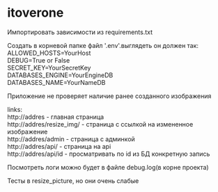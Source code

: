 # itoverone
Импортировать зависимости из requirements.txt  

Создать в корневой папке файл '.env'.выглядеть он должен так:  
ALLOWED_HOSTS=YourHost  
DEBUG=True or False  
SECRET_KEY=YourSecretKey  
DATABASES_ENGINE=YourEngineDB  
DATABASES_NAME=YourNameDB  

Приложение не проверяет наличие ранее созданного изображения  

links:  
http://addres - главная страница  
http://addres/resize_img/ - страница с ссылкой на измененное изображение  
http://addres/admin - страница с админкой  
http://addres/api/ - страница на api  
http://addres/api/id - просматривать по id из БД конкретную запись  

Посмотреть логи можно будет в файле debug.log(в корне проекта)  

Тесты в resize_picture, но они очень слабые    
